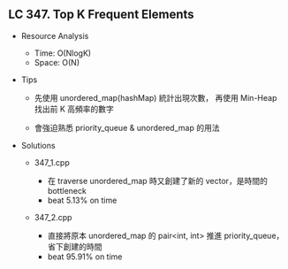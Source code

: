 ## LC 347. Top K Frequent Elements
- Resource Analysis
    - Time: O(NlogK)
    - Space: O(N)

- Tips
    - 先使用 unordered_map(hashMap) 統計出現次數，
        再使用 Min-Heap 找出前 K 高頻率的數字

    - 會強迫熟悉 priority_queue & unordered_map 的用法

- Solutions
    - 347_1.cpp 
        - 在 traverse unordered_map 時又創建了新的 vector，是時間的 bottleneck
        - beat 5.13% on time
            
    - 347_2.cpp 
        - 直接將原本 unordered_map 的 pair<int, int> 推進 priority_queue，
            省下創建的時間
        - beat 95.91% on time